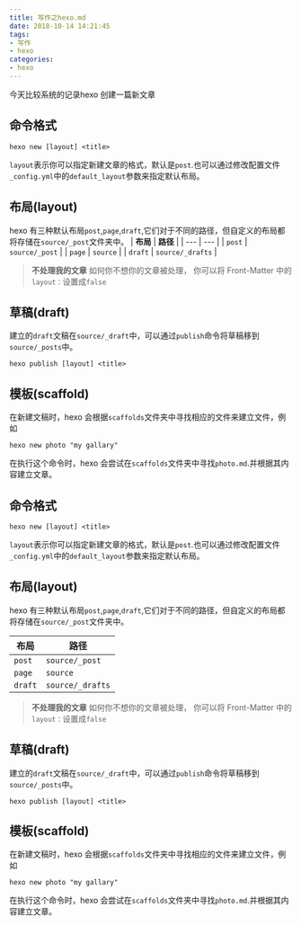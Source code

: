 ```yaml
---
title: 写作之hexo.md
date: 2018-10-14 14:21:45
tags:
- 写作
- hexo
categories:
- hexo
---
```



今天比较系统的记录hexo 创建一篇新文章

<!--more-->

## 命令格式

```
hexo new [layout] <title>

```
`layout`表示你可以指定新建文章的格式，默认是`post`.也可以通过修改配置文件`_config.yml`中的`default_layout`参数来指定默认布局。
## 布局(layout)
hexo 有三种默认布局`post`,`page`,`draft`,它们对于不同的路径，但自定义的布局都将存储在`source/_post`文件夹中。
| **布局** | **路径** |
| --- | --- |
| `post` | `source/_post` |
| `page` | `source` |
| `draft` | `source/_drafts` |
>**不处理我的文章**
>如何你不想你的文章被处理， 你可以将 Front-Matter 中的`layout：`设置成`false`


## 草稿(draft)
建立的`draft`文稿在`source/_draft`中，可以通过`publish`命令将草稿移到`source/_posts`中。

```
hexo publish [layout] <title>
```
## 模板(scaffold)

在新建文稿时，hexo 会根据`scaffolds`文件夹中寻找相应的文件来建立文件，例如
```
hexo new photo "my gallary"
```
在执行这个命令时，hexo 会尝试在`scaffolds`文件夹中寻找`photo.md`.并根据其内容建立文章。

<!--more-->

## 命令格式

```
hexo new [layout] <title>

```
`layout`表示你可以指定新建文章的格式，默认是`post`.也可以通过修改配置文件`_config.yml`中的`default_layout`参数来指定默认布局。
## 布局(layout)
hexo 有三种默认布局`post`,`page`,`draft`,它们对于不同的路径，但自定义的布局都将存储在`source/_post`文件夹中。

| **布局** | **路径** |
| --- | --- |
| `post` | `source/_post` |
| `page` | `source` |
| `draft` | `source/_drafts` |

>**不处理我的文章**
>如何你不想你的文章被处理， 你可以将 Front-Matter 中的`layout：`设置成`false`


## 草稿(draft)
建立的`draft`文稿在`source/_draft`中，可以通过`publish`命令将草稿移到`source/_posts`中。

```
hexo publish [layout] <title>
```
## 模板(scaffold)

在新建文稿时，hexo 会根据`scaffolds`文件夹中寻找相应的文件来建立文件，例如
```
hexo new photo "my gallary"
```
在执行这个命令时，hexo 会尝试在`scaffolds`文件夹中寻找`photo.md`.并根据其内容建立文章。


